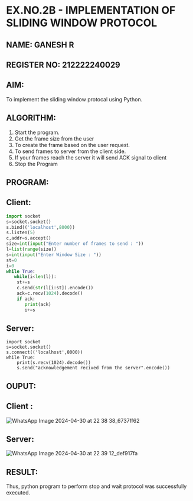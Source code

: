 # EX.NO.2B - IMPLEMENTATION OF SLIDING WINDOW PROTOCOL
## NAME: GANESH R
## REGISTER NO: 212222240029
## AIM:
To implement the sliding window protocal using Python.
## ALGORITHM:
1. Start the program.
2. Get the frame size from the user
3. To create the frame based on the user request.
4. To send frames to server from the client side.
5. If your frames reach the server it will send ACK signal to client
6. Stop the Program
## PROGRAM:
## Client:
```py
import socket
s=socket.socket()
s.bind(('localhost',8000))
s.listen(5)
c,addr=s.accept()
size=int(input("Enter number of frames to send : "))
l=list(range(size))
s=int(input("Enter Window Size : "))
st=0
i=0
while True:
   while(i<len(l)):
    st+=s
    c.send(str(l[i:st]).encode())
    ack=c.recv(1024).decode()
    if ack:
       print(ack)
       i+=s
```
## Server:
```
import socket
s=socket.socket()
s.connect(('localhost',8000))
while True: 
    print(s.recv(1024).decode())
    s.send("acknowledgement recived from the server".encode())
```
## OUPUT:
## Client :
![WhatsApp Image 2024-04-30 at 22 38 38_6737ff62](https://github.com/JAYASREE24032006/2b_SLIDING_WINDOW_PROTOCOL/assets/144360800/31861e17-455b-4f84-8052-2b8d2c71fe3d)
## Server:
![WhatsApp Image 2024-04-30 at 22 39 12_def917fa](https://github.com/JAYASREE24032006/2b_SLIDING_WINDOW_PROTOCOL/assets/144360800/5124ed5d-4b67-40e7-b827-df2f6d9955be)


## RESULT:
Thus, python program to perform stop and wait protocol was successfully executed.
